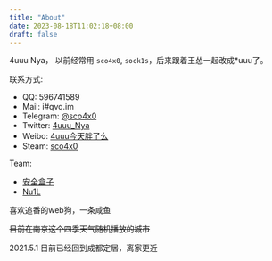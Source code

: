 ```yaml
---
title: "About"
date: 2023-08-18T11:02:18+08:00
draft: false
---
```


4uuu Nya， 以前经常用 `sco4x0`, `sock1s`，后来跟着王怂一起改成*uuu了。

联系方式:

- QQ: 596741589
- Mail: i#qvq.im
- Telegram: [@sco4x0](https://t.me/sco4x0)
- Twitter: [4uuu_Nya](https://twitter.com/4uuu_Nya)
- Weibo: [4uuu今天胖了么](https://weibo.com/sco4x0)
- Steam: [sco4x0](https://steamcommunity.com/id/sco4x0/)

Team: 
- [安全盒子](http://www.secbox.cn/)
- [Nu1L](https://www.nu1l.com/)

喜欢追番的web狗，一条咸鱼

~~目前在南京这个四季天气随机播放的城市~~

2021.5.1 目前已经回到成都定居，离家更近